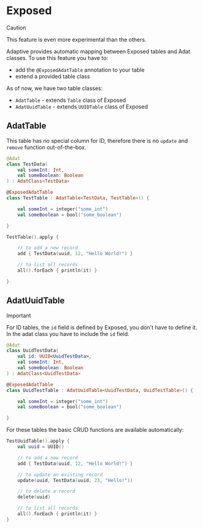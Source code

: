 # Exposed

> [!CAUTION]
>
> This feature is even more experimental than the others.
>

Adaptive provides automatic mapping between Exposed tables and Adat classes.
To use this feature you have to:

- add the `@ExposedAdatTable` annotation to your table
- extend a provided table class

As of now, we have two table classes:

- `AdatTable` - extends `Table` class of Exposed
- `AdatUuidTable` - extends `UUIDTable` class of Exposed

## AdatTable

This table has no special column for ID, therefore there is no `update` and `remove` function
out-of-the-box.

```kotlin
@Adat
class TestData(
    val someInt: Int,
    val someBoolean: Boolean
) : AdatClass<TestData>

@ExposedAdatTable
class TestTable : AdatTable<TestData, TestTable>() {

    val someInt = integer("some_int")
    val someBoolean = bool("some_boolean")

}
```

```kotlin
TestTable().apply {

    // to add a new record
    add { TestData(uuid, 12, "Hello World!") }

    // to list all records
    all().forEach { println(it) }

}
```

## AdatUuidTable

> [!IMPORTANT]
>
> For ID tables, the `id` field is defined by Exposed, you don't have to define it. In the adat class
> you have to include the `id` field.
>

```kotlin
@Adat
class UuidTestData(
    val id: UUID<UuidTestData>,
    val someInt: Int,
    val someBoolean: Boolean
) : AdatClass<UuidTestData>

@ExposedAdatTable
class UuidTestTable : AdatUuidTable<UuidTestData, UuidTestTable>() {

    val someInt = integer("some_int")
    val someBoolean = bool("some_boolean")

}
```

For these tables the basic CRUD functions are available automatically:

```kotlin
TestUuidTable().apply {
    val uuid = UUID()

    // to add a new record
    add { TestData(uuid, 12, "Hello World!") }

    // to update an existing record
    update(uuid, TestData(uuid, 23, "Hello!"))

    // to delete a record
    delete(uuid)

    // to list all records
    all().forEach { println(it) }
}
```